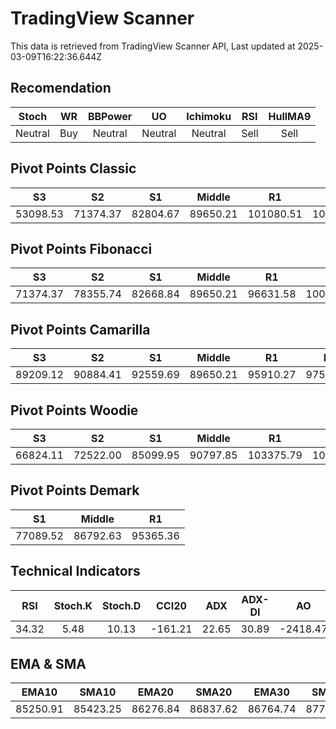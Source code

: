 # TradingView Scanner
This data is retrieved from TradingView Scanner API, Last updated at 2025-03-09T16:22:36.644Z

## Recomendation
| Stoch | WR | BBPower | UO | Ichimoku | RSI | HullMA9 |
| :---: | :---: | :---: | :---: | :---: | :---: | :---: |
| Neutral | Buy | Neutral | Neutral | Neutral | Sell | Sell |

## Pivot Points Classic
| S3 | S2 | S1 | Middle | R1 | R2 | R3 |
| :---: | :---: | :---: | :---: | :---: | :---: | :---: |
| 53098.53 | 71374.37 | 82804.67 | 89650.21 | 101080.51 | 107926.05 | 126201.89 |

## Pivot Points Fibonacci
| S3 | S2 | S1 | Middle | R1 | R2 | R3 |
| :---: | :---: | :---: | :---: | :---: | :---: | :---: |
| 71374.37 | 78355.74 | 82668.84 | 89650.21 | 96631.58 | 100944.68 | 107926.05 |

## Pivot Points Camarilla
| S3 | S2 | S1 | Middle | R1 | R2 | R3 |
| :---: | :---: | :---: | :---: | :---: | :---: | :---: |
| 89209.12 | 90884.41 | 92559.69 | 89650.21 | 95910.27 | 97585.55 | 99260.84 |

## Pivot Points Woodie
| S3 | S2 | S1 | Middle | R1 | R2 | R3 |
| :---: | :---: | :---: | :---: | :---: | :---: | :---: |
| 66824.11 | 72522.00 | 85099.95 | 90797.85 | 103375.79 | 109073.69 | 121651.63 |

## Pivot Points Demark
| S1 | Middle | R1 |
| :---: | :---: | :---: |
| 77089.52 | 86792.63 | 95365.36 |

## Technical Indicators
| RSI | Stoch.K | Stoch.D | CCI20 | ADX | ADX-DI | AO | Mom | MACD | MACD | W.R | HullMA9 |
| :---: | :---: | :---: | :---: | :---: | :---: | :---: | :---: | :---: | :---: | :---: | :---: |
| 34.32 | 5.48 | 10.13 | -161.21 | 22.65 | 30.89 | -2418.47 | -2618.24 | -1079.22 | -649.20 | -92.58 | 83557.92 |

## EMA & SMA
| EMA10 | SMA10 | EMA20 | SMA20 | EMA30 | SMA30 | EMA50 | SMA50 | EMA100 | SMA100 | EMA200 | SMA200 |
| :---: | :---: | :---: | :---: | :---: | :---: | :---: | :---: | :---: | :---: | :---: | :---: |
| 85250.91 | 85423.25 | 86276.84 | 86837.62 | 86764.74 | 87705.01 | 87399.37 | 87646.57 | 89138.30 | 89056.05 | 91986.73 | 92972.72 |